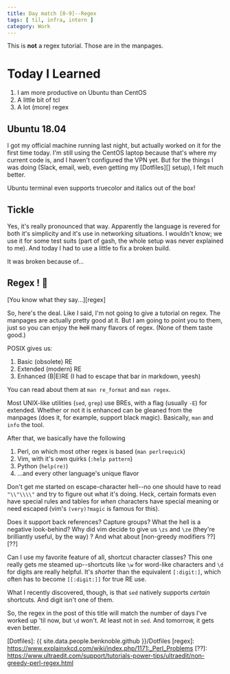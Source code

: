 ```yaml
---
title: Day match [0-9]--Regex
tags: [ til, infra, intern ]
category: Work
---
```


This is __not__ a regex tutorial. Those are in the manpages.

# Today I Learned

1. I am more productive on Ubuntu than CentOS
2. A little bit of tcl
3. A lot (more) regex

## Ubuntu 18.04

I got my official machine running last night, but actually worked on it for the
first time today. I'm still using the CentOS laptop because that's where my
current code is, and I haven't configured the VPN yet. But for the things I was
doing (Slack, email, web, even getting my [Dotfiles][] setup), I felt much
better.

Ubuntu terminal even supports truecolor and italics out of the box!

## Tickle

Yes, it's really pronounced that way. Apparently the language is revered for
both it's simplicity and it's use in networking situations. I wouldn't know; we
use it for some test suits (part of gash, the whole setup was never explained to
me). And today I had to use a little to fix a broken build.

It was broken because of...

## Regex ! :tada:

[You know what they say...][regex]

So, here's the deal. Like I said, I'm not going to give a tutorial on regex. The
manpages are actually pretty good at it. But I am going to point you to them,
just so you can enjoy the ~~hell~~ many flavors of regex. (None of them taste
good.)

POSIX gives us:

1. Basic (obsolete) RE
2. Extended (modern) RE
3. Enhanced (B\|E)RE (I had to escape that bar in markdown, yeesh)

You can read about them at `man re_format` and `man regex`.

Most UNIX-like utilities (`sed`, `grep`) use BREs, with a flag (usually `-E`)
for extended. Whether or not it is enhanced can be gleaned from the manpages
(does it, for example, support black magic). Basically, `man` and `info` the
tool.

After that, we basically have the following

1. Perl, on which most other regex is based (`man perlrequick`)
2. Vim, with it's own quirks (`:help pattern`)
3. Python (`help(re)`)
4. ...and every other language's unique flavor

Don't get me started on escape-character hell--no one should have to read
`"\\"\\\\"` and try to figure out what it's doing. Heck, certain formats even
have special rules and tables for *when* characters have special meaning or need
escaped (vim's `(very)?magic` is famous for this).

Does it support back references? Capture groups? What the hell is a negative
look-behind? Why did vim decide to give us `\zs` and `\ze` (they're brilliantly
useful, by the way) ? And what about [non-greedy modifiers ??][??]

Can I use my favorite feature of all, shortcut character classes? This one
really gets me steamed up--shortcuts like `\w` for word-like characters and `\d`
for digits are really helpful. It's *short*er than the equivalent `[:digit:]`,
which often has to become `[[:digit:]]` for true RE use.

What I recently discovered, though, is that `sed` natively supports *certain*
shortcuts. And digit isn't one of them.

So, the regex in the post of this title will match the number of days I've
worked up 'til now, but `\d` won't. At least not in `sed`. And tomorrow, it gets
even better.

[Dotfiles]: {{ site.data.people.benknoble.github }}/Dotfiles
[regex]: https://www.explainxkcd.com/wiki/index.php/1171:_Perl_Problems
[??]: https://www.ultraedit.com/support/tutorials-power-tips/ultraedit/non-greedy-perl-regex.html
